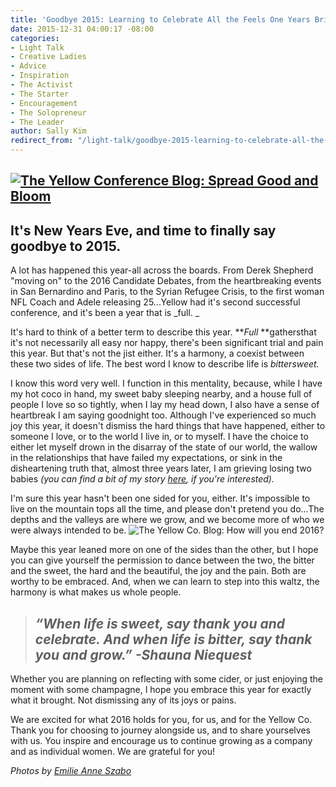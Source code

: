 ```yaml
---
title: 'Goodbye 2015: Learning to Celebrate All the Feels One Years Brings'
date: 2015-12-31 04:00:17 -08:00
categories:
- Light Talk
- Creative Ladies
- Advice
- Inspiration
- The Activist
- The Starter
- Encouragement
- The Solopreneur
- The Leader
author: Sally Kim
redirect_from: "/light-talk/goodbye-2015-learning-to-celebrate-all-the-feels-one-year-brings/"
---
```


## [![The Yellow Conference Blog: Spread Good and Bloom](https://yellow-blog-images.imgix.net/2015/12/KAT_3034.jpg)](https://yellow-blog-images.imgix.net/2015/12/KAT_3034.jpg)

## It's New Years Eve, and time to finally say goodbye to 2015.

A lot has happened this year-all across the boards. From Derek Shepherd "moving on" to the 2016 Candidate Debates, from the heartbreaking events in San Bernardino and Paris, to the Syrian Refugee Crisis, to the first woman NFL Coach and Adele releasing 25...Yellow had it's second successful conference, and it's been a year that is _full. _

It's hard to think of a better term to describe this year. **_Full_ **gathersthat it's not necessarily all easy nor happy, there's been significant trial and pain this year. But that's not the jist either. It's a harmony, a coexist between these two sides of life. The best word I know to describe life is _bittersweet._

I know this word very well. I function in this mentality, because, while I have my hot coco in hand, my sweet baby sleeping nearby, and a house full of people I love so so tightly, when I lay my head down, I also have a sense of heartbreak I am saying goodnight too. Although I've experienced so much joy this year, it doesn't dismiss the hard things that have happened, either to someone I love, or to the world I live in, or to myself. I have the choice to either let myself drown in the disarray of the state of our world, the wallow in the relationships that have failed my expectations, or sink in the disheartening truth that, almost three years later, I am grieving losing two babies *(you can find a bit of my story [here](http://lettersfromamister.tumblr.com), if you're interested).*

I'm sure this year hasn't been one sided for you, either. It's impossible to live on the mountain tops all the time, and please don't pretend you do...The depths and the valleys are where we grow, and we become more of who we were always intended to be. ![The Yellow Co. Blog: How will you end 2016?](https://yellow-blog-images.imgix.net/2015/12/KAT_3288.jpg)

Maybe this year leaned more on one of the sides than the other, but I hope you can give yourself the permission to dance between the two, the bitter and the sweet, the hard and the beautiful, the joy and the pain. Both are worthy to be embraced. And, when we can learn to step into this waltz, the harmony is what makes us whole people.

> ## _“When life is sweet, say thank you and celebrate. And when life is bitter, say thank you and grow.” -Shauna Niequest_

Whether you are planning on reflecting with some cider, or just enjoying the moment with some champagne, I hope you embrace this year for exactly what it brought. Not dismissing any of its joys or pains.

We are excited for what 2016 holds for you, for us, and for the Yellow Co. Thank you for choosing to journey alongside us, and to share yourselves with us. You inspire and encourage us to continue growing as a company and as individual women. We are grateful for you!

_Photos by [Emilie Anne Szabo](http://www.emilieanneszabo.com/work/holiday-gathering-ann-nelson-1)_
